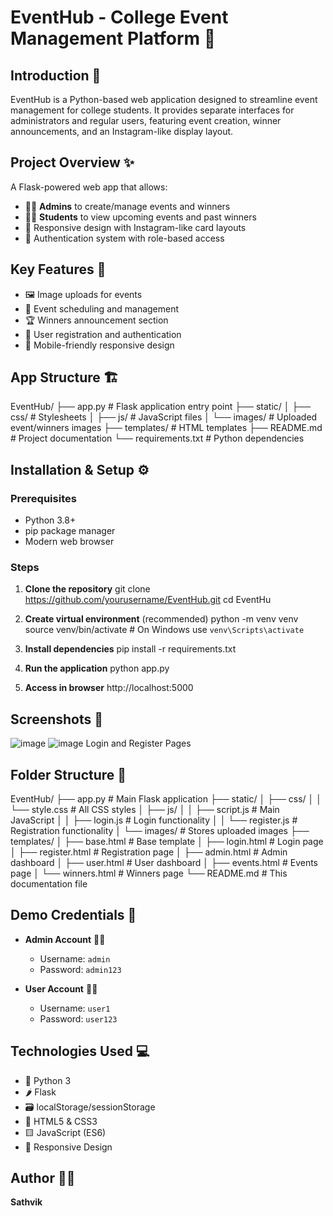 # EventHub - College Event Management Platform 🎪

## Introduction 🚀
EventHub is a Python-based web application designed to streamline event management for college students. It provides separate interfaces for administrators and regular users, featuring event creation, winner announcements, and an Instagram-like display layout.

## Project Overview ✨
A Flask-powered web app that allows:
- 👨‍💼 **Admins** to create/manage events and winners
- 👩‍🎓 **Students** to view upcoming events and past winners
- 📱 Responsive design with Instagram-like card layouts
- 🔐 Authentication system with role-based access

## Key Features 🌟
- 🖼️ Image uploads for events
- 📅 Event scheduling and management
- 🏆 Winners announcement section
- 👥 User registration and authentication
- 📱 Mobile-friendly responsive design

## App Structure 🏗️
EventHub/
├── app.py                # Flask application entry point
├── static/
│   ├── css/              # Stylesheets
│   ├── js/               # JavaScript files
│   └── images/           # Uploaded event/winners images
├── templates/            # HTML templates
├── README.md             # Project documentation
└── requirements.txt      # Python dependencies

## Installation & Setup ⚙️

### Prerequisites
- Python 3.8+
- pip package manager
- Modern web browser

### Steps
1. **Clone the repository**
   git clone https://github.com/yourusername/EventHub.git
   cd EventHu

2. **Create virtual environment** (recommended)
   python -m venv venv
   source venv/bin/activate  # On Windows use `venv\Scripts\activate`

3. **Install dependencies**
   pip install -r requirements.txt

4. **Run the application**
   python app.py

5. **Access in browser**
   http://localhost:5000

## Screenshots 📸
![image](https://github.com/user-attachments/assets/488dc94d-9ce5-489e-bd5a-9d29d5fe3c20)
![image](https://github.com/user-attachments/assets/2fe368b2-88ca-47b8-ae24-e926f443d3cd)
Login and Register Pages




## Folder Structure 📂
EventHub/
├── app.py                # Main Flask application
├── static/
│   ├── css/
│   │   └── style.css     # All CSS styles
│   ├── js/
│   │   ├── script.js     # Main JavaScript
│   │   ├── login.js      # Login functionality
│   │   └── register.js   # Registration functionality
│   └── images/           # Stores uploaded images
├── templates/
│   ├── base.html         # Base template
│   ├── login.html        # Login page
│   ├── register.html     # Registration page
│   ├── admin.html        # Admin dashboard
│   ├── user.html         # User dashboard
│   ├── events.html       # Events page
│   └── winners.html      # Winners page
└── README.md             # This documentation file

## Demo Credentials 🔑
- **Admin Account** 👨‍💼
  - Username: `admin`
  - Password: `admin123`

- **User Account** 👩‍🎓
  - Username: `user1`
  - Password: `user123`

## Technologies Used 💻
- 🐍 Python 3
- 🌶️ Flask
- 🗃️ localStorage/sessionStorage
- 💄 HTML5 & CSS3
- 🟨 JavaScript (ES6)
- 🎨 Responsive Design

## Author 👨‍💻
**Sathvik**  

